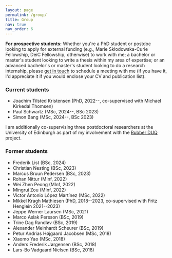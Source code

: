 ```yaml
---
layout: page
permalink: /group/
title: Group
nav: true
nav_order: 6
---
```


**For prospective students:** Whether you're a PhD student or postdoc
looking to apply for external funding (e.g., Marie Skłodowska-Curie
Fellowship, DeiC Fellowship, otherwise) to work with me; a bachelor or
master's student looking to write a thesis within my area of
expertise; or an advanced bachelor's or master's student looking to do
a research internship, please <a
href="mailto:kaarsgaard@imada.sdu.dk">get in touch</a> to schedule a
meeting with me (if you have it, I'd appreciate it if you would
enclose your CV and publication list).

### Current students

- Joachim Tilsted Kristensen (PhD, 2022--, co-supervised with Michael
  Kirkedal Thomsen)
- Paul Schwartz (MSc, 2024--, BSc 2023)
- Simon Bang (MSc, 2024--, BSc 2023)

I am additionally co-supervising three postdoctoral researchers at the
University of Edinburgh as part of my involvement with the <a
href="https://gow.epsrc.ukri.org/NGBOViewGrant.aspx?GrantRef=EP/X025551/1">Rubber
DUQ</a> project.

### Former students

- Frederik List (BSc, 2024)
- Christian Nesting (BSc, 2023)
- Marcus Bruun Pedersen (BSc, 2023)
- Rohan Nittur (MInf, 2022)
- Wei Zhen Peong (MInf, 2022)
- Mingrui Zou (MInf, 2022)
- Victor Antonio López Martínez (MSc, 2022)
- Mikkel Kragh Mathiesen (PhD, 2018--2023, co-supervised with Fritz
  Henglein 2021--2023)
- Jeppe Werner Laursen (MSc, 2021)
- Marco Aslak Persson (BSc, 2019)
- Trine Dag Randløv (BSc, 2019)
- Alexander Meinhardt Scheurer (BSc, 2019)
- Petur Andrias Højgaard Jacobsen (MSc, 2018)
- Xiaomo Yao (MSc, 2018)
- Anders Frederik Jørgensen (BSc, 2018)
- Lars-Bo Vadgaard Nielsen (BSc, 2018)
